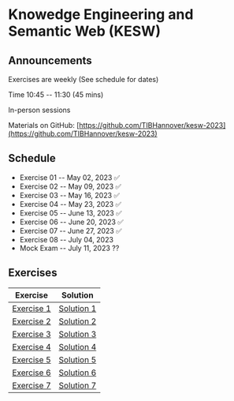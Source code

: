 # Knowedge Engineering and Semantic Web (KESW)


## Announcements
Exercises are weekly (See schedule for dates)

Time 10:45 -- 11:30 (45 mins)

In-person sessions

Materials on GitHub: [https://github.com/TIBHannover/kesw-2023](https://github.com/TIBHannover/kesw-2023)

## Schedule 
* Exercise 01 	    -- May 02, 2023     ✅
* Exercise 02 	    -- May 09, 2023     ✅
* Exercise 03 	    -- May 16, 2023     ✅
* Exercise 04 	    -- May 23, 2023     ✅
* Exercise 05 	    -- June 13, 2023    ✅
* Exercise 06 	    -- June 20, 2023    ✅
* Exercise 07 	    -- June 27, 2023    ✅
* Exercise 08 	    -- July 04, 2023
* Mock Exam 	    -- July 11, 2023   ??


## Exercises

| Exercise | Solution |
|:--------:|:--------:|
|[Exercise 1](https://tibhannover.github.io/kesw-2023/exercises/Session_01.pdf) | [Solution 1](https://tibhannover.github.io/kesw-2023/solutions/Solution_01.pdf)|
|[Exercise 2](https://tibhannover.github.io/kesw-2023/exercises/Session_02.pdf) | [Solution 2](https://tibhannover.github.io/kesw-2023/solutions/Solution_02.pdf)|
|[Exercise 3](https://tibhannover.github.io/kesw-2023/exercises/Session_03.pdf) | [Solution 3](https://tibhannover.github.io/kesw-2023/solutions/Solution_03.pdf)|
|[Exercise 4](https://tibhannover.github.io/kesw-2023/exercises/Session_04.pdf) | [Solution 4](https://tibhannover.github.io/kesw-2023/solutions/Solution_04.pdf)|
|[Exercise 5](https://tibhannover.github.io/kesw-2023/exercises/Session_05.pdf) | [Solution 5](https://tibhannover.github.io/kesw-2023/solutions/Solution_05.pdf)|
|[Exercise 6](https://tibhannover.github.io/kesw-2023/exercises/Session_06.pdf) | [Solution 6](https://tibhannover.github.io/kesw-2023/solutions/Solution_06.pdf)|
|[Exercise 7](https://tibhannover.github.io/kesw-2023/exercises/Session_07.pdf) | [Solution 7](https://media.giphy.com/media/1naXqFmZMHs6n1EXwe/giphy.gif)|